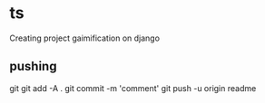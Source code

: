 # ts
Creating project gaimification on django

## pushing

git
git add -A .
git commit -m 'comment'
git push -u origin readme